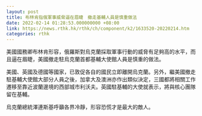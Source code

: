 ```yaml
---
layout: post
title: 布林肯指俄軍事威脅逼在眉睫　撤走基輔人員是慎重做法
date: 2022-02-14 01:28:53.000000000 +08:00
link: https://news.rthk.hk/rthk/ch/component/k2/1633520-20220214.htm
categories: rthk
---
```


美國國務卿布林肯形容，俄羅斯對烏克蘭採取軍事行動的威脅有足夠高的水平，而且逼在眉睫，美國撤走駐烏克蘭首都基輔大使館人員是慎重的做法。

美國、英國及德國等國家，已敦促各自的國民立即離開烏克蘭。另外，繼美國撤走駐基輔大使館大部分人員之後，加拿大及澳洲亦作出類似決定，三國都將相關工作遷移至靠近波蘭邊境的西部城市利沃夫。英國駐基輔的大使就表示，將與核心團隊留在基輔。

烏克蘭總統澤連斯基呼籲各界冷靜，形容恐慌才是最大的敵人。
